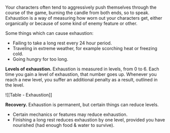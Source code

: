Your characters often tend to aggressively push themselves through the course of the game, burning the candle from both ends, so to speak. Exhaustion is a way of measuring how worn out your characters get, either organically or because of some kind of enemy feature or other.

Some things which can cause exhaustion:

- Failing to take a long rest every 24 hour period.
- Traveling in extreme weather, for example scorching heat or freezing cold.
- Going hungry for too long.

**Levels of exhaustion.** Exhaustion is measured in levels, from 0 to 6. Each time you gain a level of exhaustion, that number goes up. Whenever you reach a new level, you suffer an additional penalty as a result, outlined in the level.

![[Table - Exhaustion]]

**Recovery.** Exhaustion is permanent, but certain things can reduce levels.

- Certain mechanics or features may reduce exhaustion.
- Finishing a long rest reduces exhaustion by one level, provided you have nourished (had enough food & water to survive).
